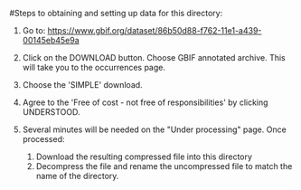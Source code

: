 #Steps to obtaining and setting up data for this directory:

1. Go to: https://www.gbif.org/dataset/86b50d88-f762-11e1-a439-00145eb45e9a

2. Click on the DOWNLOAD button. Choose GBIF annotated archive. This will take you to the occurrences page. 
3. Choose the 'SIMPLE' download.
4. Agree to the 'Free of cost - not free of responsibilities' by clicking UNDERSTOOD.
5. Several minutes will be needed on the "Under processing" page. Once processed:
	1. Download the resulting compressed file into this directory
	2. Decompress the file and rename the uncompressed file to match the name of the directory.